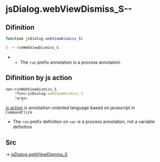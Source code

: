 # jsDialog.webViewDismiss_S--

## Difinition

```js.js
function jsDialog.webViewDismiss_S(

) -> runWebViewDismiss_S
```

- - The `run` prefix annotation is a process annotation


## Difinition by js action

```js.js
var=runWebViewDismiss_S
	?func=jsDialog.webViewDismiss_S
	?args=

```

[js action](#) is annotation-oriented language based on javascript in `CommandClick`

- The `run` prefix definition on `var` is a process annotation, not a variable definition

## Src

-> [jsDialog.webViewDismiss_S](https://github.com/puutaro/CommandClick/blob/master/app/src/main/java/com/puutaro/commandclick/fragment_lib/terminal_fragment/js_interface/dialog/JsDialog.kt#L346)


